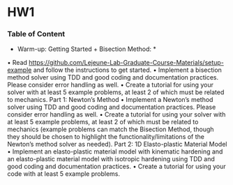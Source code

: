 # HW1

### Table of Content

* Warm-up: Getting Started + Bisection Method: *

• Read https://github.com/Lejeune-Lab-Graduate-Course-Materials/setup-example and
follow the instructions to get started.
• Implement a bisection method solver using TDD and good coding and documentation practices. Please consider error handling as well.
• Create a tutorial for using your solver with at least 5 example problems, at least 2 of which
must be related to mechanics.
Part 1: Newton’s Method
• Implement a Newton’s method solver using TDD and good coding and documentation practices. Please consider error handling as well.
• Create a tutorial for using your solver with at least 5 example problems, at least 2 of which
must be related to mechanics (example problems can match the Bisection Method, though
they should be chosen to highlight the functionality/limitations of the Newton’s method solver
as needed).
Part 2: 1D Elasto-plastic Material Model
• Implement an elasto-plastic material model with kinematic hardening and an elasto-plastic
material model with isotropic hardening using TDD and good coding and documentation
practices.
• Create a tutorial for using your code with at least 5 example problems.
